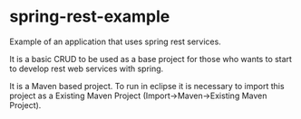# spring-rest-example

Example of an application that uses spring rest services. 

It is a basic CRUD to be used as a base project for those who wants to start to develop rest web services with spring.

It is a Maven based project. To run in eclipse it is necessary to import this project as a Existing Maven Project (Import->Maven->Existing Maven Project).
